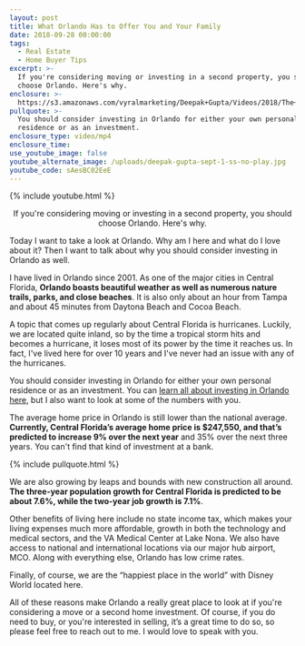 ```yaml
---
layout: post
title: What Orlando Has to Offer You and Your Family
date: 2018-09-28 00:00:00
tags:
  - Real Estate
  - Home Buyer Tips
excerpt: >-
  If you're considering moving or investing in a second property, you should
  choose Orlando. Here's why.
enclosure: >-
  https://s3.amazonaws.com/vyralmarketing/Deepak+Gupta/Videos/2018/The+Dee+Team+-+What+Orlando+Has+to+Offer+You+and+Your+Family.mp4
pullquote: >-
  You should consider investing in Orlando for either your own personal
  residence or as an investment.
enclosure_type: video/mp4
enclosure_time:
use_youtube_image: false
youtube_alternate_image: /uploads/deepak-gupta-sept-1-ss-no-play.jpg
youtube_code: sAesBC02EeE
---
```


{% include youtube.html %}

<center>If you're considering moving or investing in a second property, you should choose Orlando. Here's why.</center>

Today I want to take a look at Orlando. Why am I here and what do I love about it? Then I want to talk about why you should consider investing in Orlando as well.

I have lived in Orlando since 2001. As one of the major cities in Central Florida, **Orlando boasts beautiful weather as well as numerous nature trails, parks, and close beaches**. It is also only about an hour from Tampa and about 45 minutes from Daytona Beach and Cocoa Beach.

A topic that comes up regularly about Central Florida is hurricanes. Luckily, we are located quite inland, so by the time a tropical storm hits and becomes a hurricane, it loses most of its power by the time it reaches us. In fact, I've lived here for over 10 years and I've never had an issue with any of the hurricanes.

You should consider investing in Orlando for either your own personal residence or as an investment. You can [learn all about investing in Orlando here](https://www.forbes.com/sites/samanthasharf/2018/02/01/full-list-where-to-invest-in-housing-in-2018/#5d4c6911627e), but I also want to look at some of the numbers with you.

The average home price in Orlando is still lower than the national average. **Currently, Central Florida’s average home price is $247,550, and that’s predicted to increase 9% over the next year** and 35% over the next three years. You can't find that kind of investment at a bank.

{% include pullquote.html %}

We are also growing by leaps and bounds with new construction all around. **The three-year population growth for Central Florida is predicted to be about 7.6%, while the two-year job growth is 7.1%**.

Other benefits of living here include no state income tax, which makes your living expenses much more affordable, growth in both the technology and medical sectors, and the VA Medical Center at Lake Nona. We also have access to national and international locations via our major hub airport, MCO. Along with everything else, Orlando has low crime rates.

Finally, of course, we are the “happiest place in the world” with Disney World located here.

All of these reasons make Orlando a really great place to look at if you're considering a move or a second home investment. Of course, if you do need to buy, or you're interested in selling, it’s a great time to do so, so please feel free to reach out to me. I would love to speak with you.